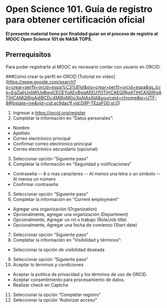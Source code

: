 # Open Science 101. Guía de registro para obtener certificación oficial

**El presente material tiene por finalidad guiar en el proceso de registro al MOOC Open Science 101 de NASA TOPS.**

## Prerrequisitos

Para poder registrarte al MOOC es necesario contar con usuario en ORCID:

###Cómo crear tu perfil en ORCID
[Tutorial en video] (https://www.google.com/search?q=crear+perfil+orcid+espa%C3%B1ol&oq=crear+perfil+orcid+espa&gs_lcrp=EgZjaHJvbWUqBwgCECEYoAEyBggAEEUYOTIHCAEQIRigATIHCAIQIRigATIHCAMQIRigAdIBCDc4MjBqMGo3qAIAsAIA&sourceid=chrome&ie=UTF-8#fpstate=ive&vld=cid:ac9dac1f,vid:D9P-TEzaFG0,st:0)

1. Ingresar a https://orcid.org/register
2. Completar la información en “Datos personales”:
- Nombre
- Apellido
- Correo electrónico principal 
- Confirmar correo electrónico principal
- Correo electrónico secundario (opcional)
3. Seleccionar opción “Siguiente paso”
4. Completar la información en “Seguridad y notificaciones”
- Contraseña
-- 8 o mas caracteres
-- Al menos una letra o un simbolo
-- Al menos un número
- Confirmar contraseña
5. Seleccionar opción “Siguiente paso”
6. Completar la información en “Current employment” 
- Agregar una organización (Organization)
- Opcionalmente, agregar una organización (Department)
- Opcionalmente, Agregar un rol o trabajo (Role/Job title)
- Opcionalmente, Agregar una fecha de comienzo (Start date)
7. Seleccionar opción “Siguiente paso”
8. Completar la información en “Visibilidad y términos”:
- Seleccionar la opción de visibilidad deseada

9. Seleccionar opción “Siguiente paso”
10. Aceptar lo términos y condiciones

- Aceptar la política de privacidad y los términos de uso de ORCID.
- Aceptar consentimiento para procesamiento de datos.
- Realizar check en Captcha
11. Seleccionar la opción “Completar registro”
12. Seleccionar la opción “Autorizar acceso”